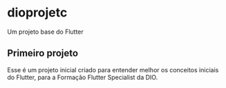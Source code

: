 # dioprojetc

Um projeto base do Flutter

## Primeiro projeto

Esse é um projeto inicial criado para entender melhor os conceitos iniciais do Flutter, para a Formação Flutter Specialist da DIO.

